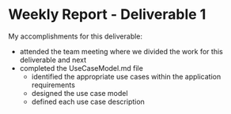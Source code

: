 # Weekly Report - Deliverable 1

My accomplishments for this deliverable:
 * attended the team meeting where we divided the work for this deliverable and next
 * completed the UseCaseModel.md file
   * identified the appropriate use cases within the application requirements
   * designed the use case model
   * defined each use case description
